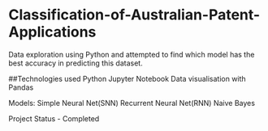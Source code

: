# Classification-of-Australian-Patent-Applications

Data exploration using Python and attempted to find which model has the best accuracy in predicting this dataset.


##Technologies used
Python
Jupyter Notebook
Data visualisation with Pandas

Models:
Simple Neural Net(SNN)
Recurrent Neural Net(RNN)
Naive Bayes

Project Status - Completed
